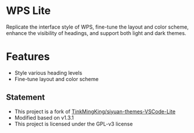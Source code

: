 # WPS Lite

Replicate the interface style of WPS, fine-tune the layout and color scheme, enhance the visibility of headings, and support both light and dark themes.

# Features

* Style various heading levels
* Fine-tune layout and color scheme

## Statement

- This project is a fork of [TinkMingKing/siyuan-themes-VSCode-Lite](https://github.com/TinkMingKing/siyuan-themes-VSCode-Lite)
- Modified based on v1.3.1
- This project is licensed under the GPL-v3 license
